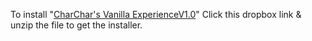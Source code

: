 To install "[CharChar's Vanilla ExperienceV1.0](https://www.dropbox.com/scl/fo/1wd4iye515gg5m9ottc51/AMN7lWcuOkEOQ8zPBvqm-6w?rlkey=g0k1mo6bu8xwp6s60uwp0bwqm&st=pwuig2oe&dl=0)" Click this dropbox link & unzip the file to get the installer.

